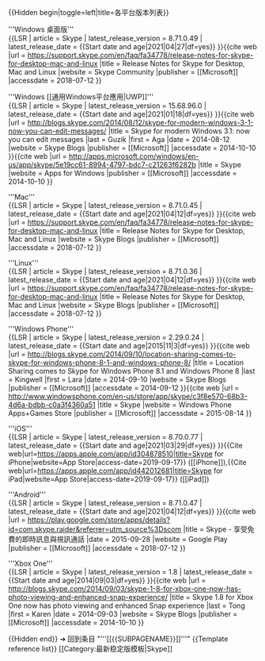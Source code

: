<!-- For a given Windows version, third number in overall version number can be 0, 32, 64, 66, etc., perhaps dependent on Windows version. -->
<includeonly>{{Hidden begin|toggle=left|title=各平台版本列表}}</includeonly>

'''Windows 桌面版'''
<br />{{LSR
| article                = Skype
| latest_release_version = 8.71.0.49<!-- LEAVE AS X.X.0.X. SEE TOP OF PAGE -->
| latest_release_date    = {{Start date and age|2021|04|27|df=yes}}
}}<ref name=skypeblogs_windows_desktop>{{cite web
 |url        = https://support.skype.com/en/faq/fa34778/release-notes-for-skype-for-desktop-mac-and-linux
 |title      = Release Notes for Skype for Desktop, Mac and Linux
 |website    = Skype Community
 |publisher  = [[Microsoft]]
 |accessdate = 2018-07-12
}}</ref><br />

'''Windows [[通用Windows平台應用|UWP]]'''
<br />{{LSR
| article                = Skype
| latest_release_version = 15.68.96.0
| latest_release_date    = {{Start date and age|2021|01|18|df=yes}}
}}<ref name="skypeblogs_modern_windows">{{cite web
 |url        = http://blogs.skype.com/2014/08/12/skype-for-modern-windows-3-1-now-you-can-edit-messages/
 |title      = Skype for modern Windows 3.1: now you can edit messages
 |last       = Guzik
 |first      = Aga
 |date       = 2014-08-12
 |website    = Skype Blogs
 |publisher  = [[Microsoft]]
 |accessdate = 2014-10-10
}}</ref><ref>{{cite web
 |url        = http://apps.microsoft.com/windows/en-us/app/skype/5e19cc61-8994-4797-bdc7-c21263f6282b
 |title      = Skype
 |website    = Apps for Windows
 |publisher  = [[Microsoft]]
 |accessdate = 2014-10-10
}}</ref><br />

'''Mac'''
<br />{{LSR
| article                = Skype
| latest_release_version = 8.71.0.45<!-- LEAVE AS X.X.0.X. SEE TOP OF PAGE -->
| latest_release_date    = {{Start date and age|2021|04|12|df=yes}}
}}<ref name="skypeblogs_mac">{{cite web
 |url        = https://support.skype.com/en/faq/fa34778/release-notes-for-skype-for-desktop-mac-and-linux
 |title      = Release Notes for Skype for Desktop, Mac and Linux
 |website    = Skype Blogs
 |publisher  = [[Microsoft]]
 |accessdate = 2018-07-12
}}</ref><br />

'''Linux'''
<br />{{LSR
| article                = Skype
| latest_release_version = 8.71.0.36<!-- LEAVE AS X.X.0.X. SEE TOP OF PAGE -->
| latest_release_date    = {{Start date and age|2021|04|12|df=yes}}
}}<ref name="skypeblogs_linux">{{cite web
 |url        = https://support.skype.com/en/faq/fa34778/release-notes-for-skype-for-desktop-mac-and-linux
 |title      = Release Notes for Skype for Desktop, Mac and Linux
 |website    = Skype Blogs
 |publisher  = [[Microsoft]]
 |accessdate = 2018-07-12
}}</ref><br />

'''Windows Phone'''
<br />{{LSR
| article                = Skype
| latest_release_version = 2.29.0.24<!-- LEAVE AS X.X.0.X. SEE TOP OF PAGE -->
| latest_release_date    = {{Start date and age|2015|11|3|df=yes}}
}}<ref name="skypeblogs_windows_phone">{{cite web
 |url        = http://blogs.skype.com/2014/09/10/location-sharing-comes-to-skype-for-windows-phone-8-1-and-windows-phone-8/
 |title      = Location Sharing comes to Skype for Windows Phone 8.1 and Windows Phone 8
 |last       = Kingwell
 |first      = Lara
 |date       = 2014-09-10
 |website    = Skype Blogs
 |publisher  = [[Microsoft]]
 |accessdate = 2014-09-12
}}</ref><ref>{{cite web
 |url        = http://www.windowsphone.com/en-us/store/app/skype/c3f8e570-68b3-4d6a-bdbb-c0a3f4360a51
 |title      = Skype
 |website    = Windows Phone Apps+Games Store
 |publisher  = [[Microsoft]]
 |accessdate = 2015-08-14
}}</ref><br />

'''iOS'''
<br />{{LSR
| article                = Skype
| latest_release_version = 8.70.0.77
| latest_release_date    = {{Start date and age|2021|03|29|df=yes}}
}}<ref>{{Cite web|url=https://apps.apple.com/app/id304878510|title=‎Skype for iPhone|website=App Store|access-date=2019-09-17}}</ref> ([[iPhone]]),<ref>{{Cite web|url=https://apps.apple.com/app/id442012681|title=‎Skype for iPad|website=App Store|access-date=2019-09-17}}</ref> ([[iPad]])<br />

'''Android'''
<br />{{LSR
| article                = Skype
| latest_release_version = 8.71.0.47<!-- LEAVE AS X.X.0.X. SEE TOP OF PAGE -->
| latest_release_date    = {{Start date and age|2021|04|12|df=yes}}
}}<ref name="skypeblogs_android">{{cite web
 |url        = https://play.google.com/store/apps/details?id=com.skype.raider&referrer=utm_source%3Dscom
 |title      = Skype - 享受免費的即時訊息與視訊通話
 |date       = 2015-09-28
 |website    = Google Play
 |publisher  = [[Microsoft]]
 |accessdate = 2018-07-12
}}</ref><br />

'''Xbox One'''
<br />{{LSR
| article                = Skype
| latest_release_version = 1.8
| latest_release_date    = {{Start date and age|2014|09|03|df=yes}}
}}<ref name="skypeblogs_xbox_one">{{cite web
 |url        = http://blogs.skype.com/2014/09/03/skype-1-8-for-xbox-one-now-has-photo-viewing-and-enhanced-snap-experience/
 |title      = Skype 1.8 for Xbox One now has photo viewing and enhanced Snap experience
 |last       = Tong
 |first      = Karen
 |date       = 2014-09-03
 |website    = Skype Blogs
 |publisher  = [[Microsoft]]
 |accessdate = 2014-10-10
}}</ref><br />

<includeonly>{{Hidden end}}</includeonly>
<noinclude>
➔ 回到条目 "'''[[{{SUBPAGENAME}}]]'''"
{{Template reference list}}
[[Category:最新稳定版模板|Skype]]
</noinclude>